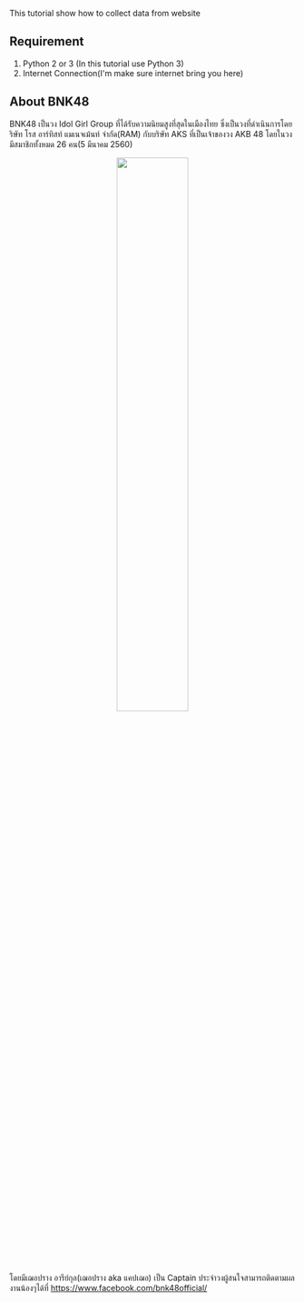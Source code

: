 This tutorial show how to collect data from website

## Requirement
1. Python 2 or 3 (In this tutorial use Python 3)
2. Internet Connection(I'm make sure internet bring you here)

## About BNK48
BNK48 เป็นวง Idol Girl Group ที่ได้รับความนิยมสูงที่สุดในเมืองไทย ซึ่งเป็นวงที่ดำเนินการโดยริษัท โรส อาร์ทิสท์ แมเนจเม้นท์ จำกัด(RAM) กับบริษัท AKS ที่เป็นเจ้าของวง AKB 48 โดยในวงมีสมาชิกทั้งหมด 26 คน(5 มีนาคม 2560)
<p align="center">
<img src="https://user-images.githubusercontent.com/36840742/36960071-ecf57788-2077-11e8-993c-c1c9d787e9c9.jpg" width="50%"></img>
</p>

โดยมีเฌอปราง อารีย์กุล(เฌอปราง aka แคปเฌอ) เป็น Captain ประจำวงผู้สนใจสามารถติดตามผลงานน้องๆได้ที่ https://www.facebook.com/bnk48official/ 

